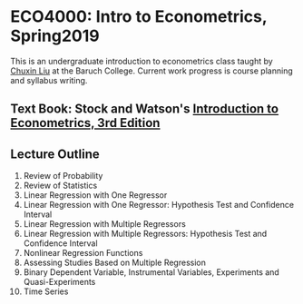 # ECO4000: Intro to Econometrics, Spring2019

This is an undergraduate introduction to econometrics class taught by [Chuxin Liu](https://twitter.com/ChuxinLiu) at the Baruch College.
Current work progress is course planning and syllabus writing.

## Text Book: Stock and Watson's [Introduction to Econometrics, 3rd Edition](https://www.amazon.com/Introduction-Econometrics-Custom-Baruch-College/dp/1256685976)

## Lecture Outline

1. Review of Probability
2. Review of Statistics
3. Linear Regression with One Regressor
4. Linear Regression with One Regressor: Hypothesis Test and Confidence Interval
5. Linear Regression with Multiple Regressors
6. Linear Regression with Multiple Regressors: Hypothesis Test and Confidence Interval
7. Nonlinear Regression Functions
8. Assessing Studies Based on Multiple Regression
9. Binary Dependent Variable, Instrumental Variables, Experiments and Quasi-Experiments
10. Time Series
